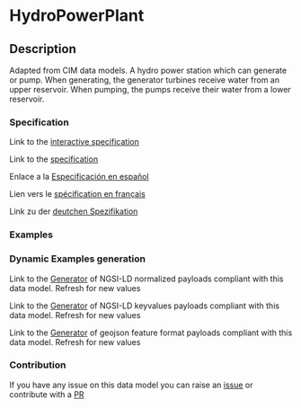 # HydroPowerPlant

## Description 

Adapted from CIM data models. A hydro power station which can generate or pump. When generating, the generator turbines receive water from an upper reservoir. When pumping, the pumps receive their water from a lower reservoir.
### Specification

Link to the [interactive specification](https://swagger.lab.fiware.org/?url=https://smart-data-models.github.io/dataModel.EnergyCIM/HydroPowerPlant/swagger.yaml)

Link to the [specification](https://smart-data-models.github.io/dataModel.EnergyCIM/HydroPowerPlant/doc/spec.md)

Enlace a la [Especificación en español](https://smart-data-models.github.io/dataModel.EnergyCIM/HydroPowerPlant/doc/spec_ES.md)

Lien vers le [spécification en français](https://smart-data-models.github.io/dataModel.EnergyCIM/HydroPowerPlant/doc/spec_FR.md)

Link zu der [deutchen Spezifikation](https://smart-data-models.github.io/dataModel.EnergyCIM/HydroPowerPlant/doc/spec_DE.md)
### Examples
### Dynamic Examples generation

Link to the [Generator](https://smartdatamodels.org/extra/ngsi-ld_generator_v0.92.php?schemaUrl=https://raw.githubusercontent.com/smart-data-models/dataModel.EnergyCIM/master/HydroPowerPlant/schema.json&email=info@smartdatamodels.org) of NGSI-LD normalized payloads compliant with this data model. Refresh for new values

Link to the [Generator](https://smartdatamodels.org/extra/ngsi-ld_generator_keyvalues_v0.92.php?schemaUrl=https://raw.githubusercontent.com/smart-data-models/dataModel.EnergyCIM/master/HydroPowerPlant/schema.json&email=info@smartdatamodels.org) of NGSI-LD keyvalues payloads compliant with this data model. Refresh for new values

Link to the [Generator](https://smartdatamodels.org/extra/geojson_features_generator_v1.0.php?schemaUrl=https://raw.githubusercontent.com/smart-data-models/dataModel.EnergyCIM/master/HydroPowerPlant/schema.json&email=info@smartdatamodels.org) of geojson feature format payloads compliant with this data model. Refresh for new values
### Contribution

 If you have any issue on this data model you can raise an [issue](https://github.com/smart-data-models/dataModel.EnergyCIM/issues)  or contribute with a [PR](https://github.com/smart-data-models/dataModel.EnergyCIM/pulls)